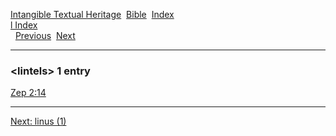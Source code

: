 [Intangible Textual Heritage](../../index)  [Bible](../index) 
[Index](index)   
[l Index](_l_)  
  [Previous](c06833)  [Next](c06835) 

------------------------------------------------------------------------

### &lt;lintels&gt; 1 entry

[Zep 2:14](../kjv/zep002.htm#014)  

------------------------------------------------------------------------

[Next: linus (1)](c06835)
